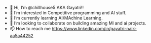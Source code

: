 - 👋 Hi, I’m @chillhouse5 AKA Gayatri!!
- 👀 I’m interested in Competitive programming and AI stuff.
- 🌱 I’m currently learning AI/MAchine Learning.
- 💞️ I’m looking to collaborate on building amazing Ml and ai projects.
- 📫 How to reach me https://www.linkedin.com/in/gayatri-naik-aa5a44252

<!---
chillhouse5/chillhouse5 is a ✨ special ✨ repository because its `README.md` (this file) appears on your GitHub profile.
You can click the Preview link to take a look at your changes.
--->
